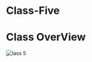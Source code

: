 # Class-Five
# Class OverView
![lass 5](https://user-images.githubusercontent.com/48696824/92999816-db5bda80-f545-11ea-9fba-f1cf6d61d2d8.jpg)
